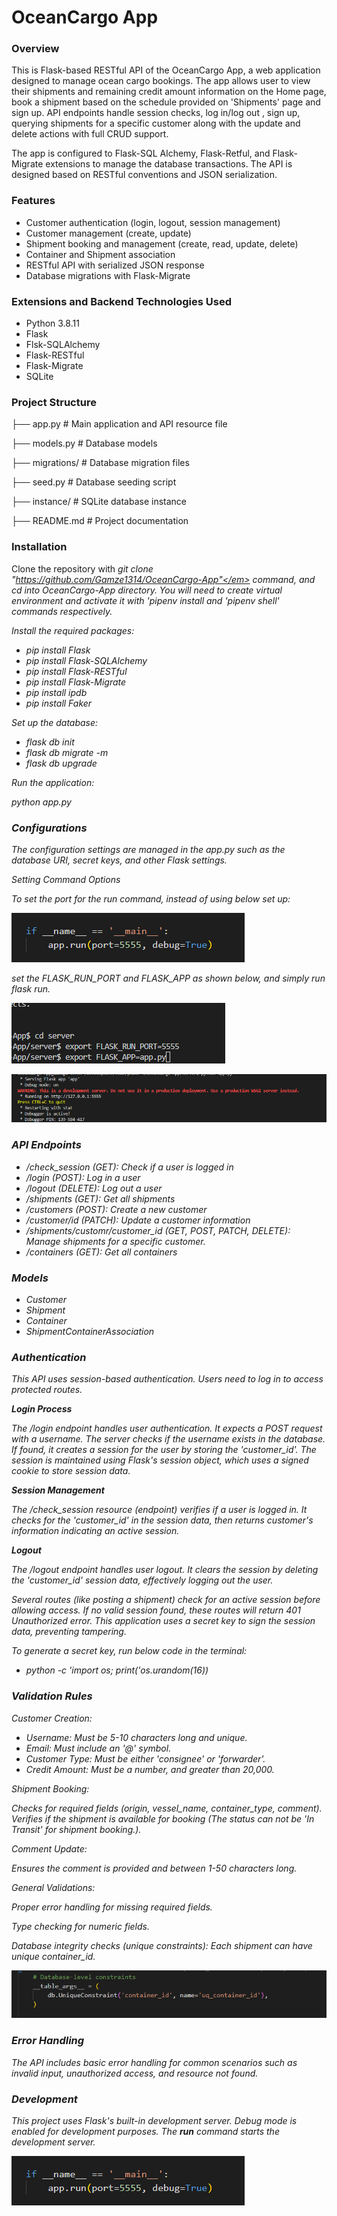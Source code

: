 # OceanCargo App

### Overview

This is Flask-based RESTful API of the OceanCargo App, a web application designed to manage ocean cargo bookings. The app allows user to view their shipments and remaining credit amount information on the Home page, book a shipment based on the schedule provided on 'Shipments' page and sign up. API endpoints handle session checks, log in/log out , sign up, querying shipments for a specific customer along with the update and delete actions with full CRUD support.

The app is configured to Flask-SQL Alchemy, Flask-Retful, and Flask-Migrate extensions to manage the database transactions. The API is designed based on RESTful conventions and JSON serialization.


### Features

- Customer authentication (login, logout, session management)
- Customer management (create, update)
- Shipment booking and management (create, read, update, delete)
- Container and Shipment association
- RESTful API with serialized JSON response
- Database migrations with Flask-Migrate


### Extensions and Backend Technologies Used

- Python 3.8.11
- Flask 
- Flsk-SQLAlchemy
- Flask-RESTful
- Flask-Migrate
- SQLite


### Project Structure 

├── app.py                 # Main application and API resource file

├── models.py              # Database models

├── migrations/            # Database migration files

├── seed.py                # Database seeding script

├── instance/              # SQLite database instance

├── README.md              # Project documentation



### Installation

Clone the repository with <em>git clone "https://github.com/Gamze1314/OceanCargo-App"</em> command, and cd into OceanCargo-App directory.
You will need to create virtual environment and activate it with '<em>pipenv install</em> and '<em>pipenv shell</em>' commands respectively.


Install the required packages:

* pip install Flask
* pip install Flask-SQLAlchemy
* pip install Flask-RESTful
* pip install Flask-Migrate
* pip install ipdb
* pip install Faker


Set up the database:

* flask db init
* flask db migrate -m
* flask db upgrade

Run the application:

python app.py


### Configurations

The configuration settings are managed in the app.py such as the database URI, secret keys, and other Flask settings.

Setting Command Options

To set the port for the run command, instead of using below set up:

![alt text](image-2.png)

set the FLASK_RUN_PORT and FLASK_APP as shown below, and simply run flask run.

![alt text](image-3.png)

![alt text](image-4.png)


### API Endpoints 

- /check_session (GET): Check if a user is logged in
- /login (POST): Log in a user
- /logout (DELETE): Log out a user 
- /shipments (GET): Get all shipments
- /customers (POST): Create a new customer
- /customer/id (PATCH): Update a customer information
- /shipments/customr/customer_id (GET, POST, PATCH, DELETE): Manage shipments for a specific customer.
- /containers (GET): Get all containers


### Models

- Customer
- Shipment
- Container
- ShipmentContainerAssociation

### Authentication

This API uses session-based authentication. Users need to log in to access protected routes.

<strong>Login Process</strong>

The /login endpoint handles user authentication. It expects a POST request with a username. The server checks if the username exists in the database. If found, it creates a session for the user by storing the 'customer_id'. The session is maintained using Flask's session object, which uses a signed cookie to store session data.

<strong>Session Management</strong>

The /check_session resource (endpoint) verifies if a user is logged in. It checks for the 'customer_id' in the session data, then returns customer's information indicating an active session.

<strong>Logout</strong>

The /logout endpoint handles user logout. It clears the session by deleting the 'customer_id' session data, effectively logging out the user.

Several routes (like posting a shipment) check for an active session before allowing access. If no valid session found, these routes will return 401 Unauthorized error.
This application uses a secret key to sign the session data, preventing tampering.

To generate a secret key, run below code in the terminal:

* python -c 'import os; print('os.urandom(16))

### Validation Rules

Customer Creation:

* Username: Must be 5-10 characters long and unique.
* Email: Must include an '@' symbol.
* Customer Type: Must be either 'consignee' or 'forwarder'.
* Credit Amount: Must be a number, and greater than 20,000.


Shipment Booking:

Checks for required fields (origin, vessel_name, container_type, comment).
Verifies if the shipment is available for booking (The status can not be 'In Transit' for shipment booking.).


Comment Update:

Ensures the comment is provided and between 1-50 characters long.


General Validations:

Proper error handling for missing required fields.

Type checking for numeric fields.

Database integrity checks (unique constraints): Each shipment can have unique container_id. 

![alt text](image-1.png)



### Error Handling 

The API includes basic error handling for common scenarios such as invalid input, unauthorized access, and resource not found.

### Development 

This project uses Flask's built-in development server. Debug mode is enabled for development purposes. The <strong>run</strong> command starts the development server.


![alt text](image-2.png)


